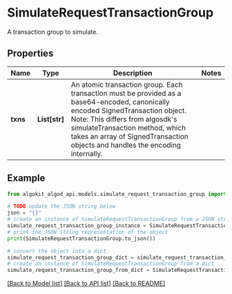 # SimulateRequestTransactionGroup

A transaction group to simulate.

## Properties

Name | Type | Description | Notes
------------ | ------------- | ------------- | -------------
**txns** | **List[str]** | An atomic transaction group. Each transaction must be provided as a base64-encoded, canonically encoded SignedTransaction object. Note: This differs from algosdk&#39;s simulateTransaction method, which takes an array of SignedTransaction objects and handles the encoding internally. | 

## Example

```python
from algokit_algod_api.models.simulate_request_transaction_group import SimulateRequestTransactionGroup

# TODO update the JSON string below
json = "{}"
# create an instance of SimulateRequestTransactionGroup from a JSON string
simulate_request_transaction_group_instance = SimulateRequestTransactionGroup.from_json(json)
# print the JSON string representation of the object
print(SimulateRequestTransactionGroup.to_json())

# convert the object into a dict
simulate_request_transaction_group_dict = simulate_request_transaction_group_instance.to_dict()
# create an instance of SimulateRequestTransactionGroup from a dict
simulate_request_transaction_group_from_dict = SimulateRequestTransactionGroup.from_dict(simulate_request_transaction_group_dict)
```
[[Back to Model list]](../README.md#documentation-for-models) [[Back to API list]](../README.md#documentation-for-api-endpoints) [[Back to README]](../README.md)



